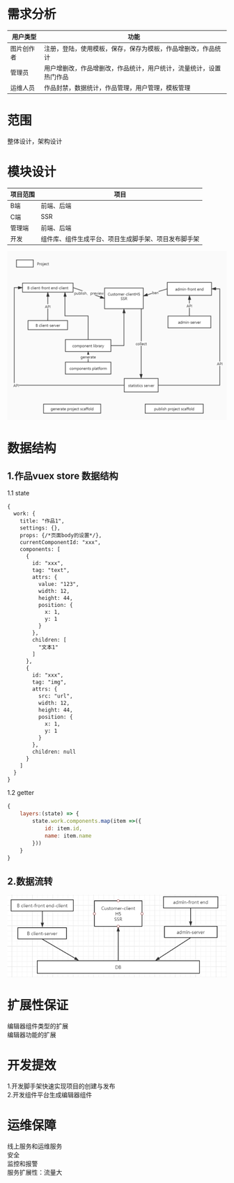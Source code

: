 # 需求分析

|用户类型|功能|
|-------|---|
|图片创作者|注册，登陆，使用模板，保存，保存为模板，作品增删改，作品统计|
|管理员|用户增删改，作品增删改，作品统计，用户统计，流量统计，设置热门作品|
|运维人员|作品封禁，数据统计，作品管理，用户管理，模板管理|

# 范围

整体设计，架构设计

# 模块设计

|项目范围|项目|
|-------|---|
|B端|前端、后端|
|C端|SSR|
|管理端|前端、后端|
|开发|组件库、组件生成平台、项目生成脚手架、项目发布脚手架|

![模块关系图](./images/projects.jpg)

# 数据结构

## 1.作品vuex store 数据结构

1.1 state
```json5
{
  work: {
    title: "作品1",
    settings: {},
    props: {/*页面body的设置*/},
    currentComponentId: "xxx",
    components: [
      {
        id: "xxx",
        tag: "text",
        attrs: {
          value: "123",
          width: 12,
          height: 44,
          position: {
            x: 1,
            y: 1
          }
        },
        children: [
          "文本1"
        ]
      },
      {
        id: "xxx",
        tag: "img",
        attrs: {
          src: "url",
          width: 12,
          height: 44,
          position: {
            x: 1,
            y: 1
          }
        },
        children: null
      }
    ]
  }
}
```
1.2 getter
```js
{
    layers:(state) => {
        state.work.components.map(item =>({
            id: item.id,
            name: item.name    
        }))
    }
}
```

## 2.数据流转
![数据流转关系图](./images/data%20flow.png)
# 扩展性保证

编辑器组件类型的扩展  
编辑器功能的扩展

# 开发提效

1.开发脚手架快速实现项目的创建与发布  
2.开发组件平台生成编辑器组件

# 运维保障

线上服务和运维服务  
安全  
监控和报警  
服务扩展性：流量大
